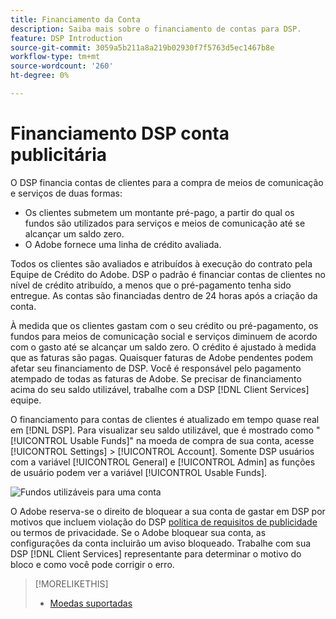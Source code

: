 ```yaml
---
title: Financiamento da Conta
description: Saiba mais sobre o financiamento de contas para DSP.
feature: DSP Introduction
source-git-commit: 3059a5b211a8a219b02930f7f5763d5ec1467b8e
workflow-type: tm+mt
source-wordcount: '260'
ht-degree: 0%

---
```


# Financiamento DSP conta publicitária

O DSP financia contas de clientes para a compra de meios de comunicação e serviços de duas formas:

* Os clientes submetem um montante pré-pago, a partir do qual os fundos são utilizados para serviços e meios de comunicação até se alcançar um saldo zero.
* O Adobe fornece uma linha de crédito avaliada.

Todos os clientes são avaliados e atribuídos à execução do contrato pela Equipe de Crédito do Adobe. DSP o padrão é financiar contas de clientes no nível de crédito atribuído, a menos que o pré-pagamento tenha sido entregue. As contas são financiadas dentro de 24 horas após a criação da conta.

À medida que os clientes gastam com o seu crédito ou pré-pagamento, os fundos para meios de comunicação social e serviços diminuem de acordo com o gasto até se alcançar um saldo zero. O crédito é ajustado à medida que as faturas são pagas. Quaisquer faturas de Adobe pendentes podem afetar seu financiamento de DSP. Você é responsável pelo pagamento atempado de todas as faturas de Adobe. Se precisar de financiamento acima do seu saldo utilizável, trabalhe com a DSP [!DNL Client Services] equipe.

O financiamento para contas de clientes é atualizado em tempo quase real em [!DNL DSP]. Para visualizar seu saldo utilizável, que é mostrado como &quot;[!UICONTROL Usable Funds]&quot; na moeda de compra de sua conta, acesse [!UICONTROL Settings] > [!UICONTROL Account]. Somente DSP usuários com a variável [!UICONTROL General] e [!UICONTROL Admin] as funções de usuário podem ver a variável [!UICONTROL Usable Funds].

![Fundos utilizáveis para uma conta](/help/dsp/assets/account-usable-funds.png)

O Adobe reserva-se o direito de bloquear a sua conta de gastar em DSP por motivos que incluem violação do DSP [política de requisitos de publicidade](/help/policies/ad-requirements-policy.md) ou termos de privacidade. Se o Adobe bloquear sua conta, as configurações da conta incluirão um aviso bloqueado. Trabalhe com sua DSP [!DNL Client Services] representante para determinar o motivo do bloco e como você pode corrigir o erro.

>[!MORELIKETHIS]
>
>* [Moedas suportadas](/help/dsp/currency.md)

